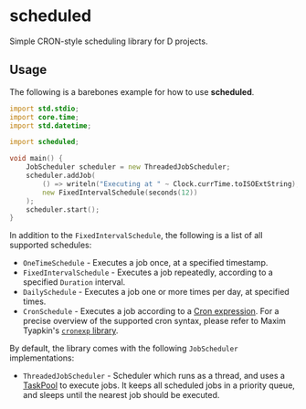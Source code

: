 # scheduled
Simple CRON-style scheduling library for D projects.

## Usage
The following is a barebones example for how to use **scheduled**.
```d
import std.stdio;
import core.time;
import std.datetime;

import scheduled;

void main() {
	JobScheduler scheduler = new ThreadedJobScheduler;
	scheduler.addJob(
		() => writeln("Executing at " ~ Clock.currTime.toISOExtString),
		new FixedIntervalSchedule(seconds(12))
	);
	scheduler.start();
}
```

In addition to the `FixedIntervalSchedule`, the following is a list of all supported schedules:
- `OneTimeSchedule` - Executes a job once, at a specified timestamp.
- `FixedIntervalSchedule` - Executes a job repeatedly, according to a specified `Duration` interval.
- `DailySchedule` - Executes a job one or more times per day, at specified times.
- `CronSchedule` - Executes a job according to a [Cron expression](https://en.wikipedia.org/wiki/Cron). For a precise overview of the supported cron syntax, please refer to Maxim Tyapkin's [`cronexp` library](https://cronexp.dpldocs.info/source/cronexp.cronexp.d.html).

By default, the library comes with the following `JobScheduler` implementations:
- `ThreadedJobScheduler` - Scheduler which runs as a thread, and uses a [TaskPool](https://dlang.org/library/std/parallelism/task_pool.html) to execute jobs. It keeps all scheduled jobs in a priority queue, and sleeps until the nearest job should be executed.
